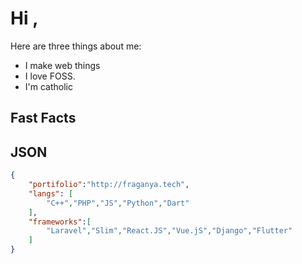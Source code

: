 # Hi , 

Here are three things about me:

- I make web things
- I love FOSS.
- I'm catholic

## Fast Facts
JSON 
---------------

```json
{
    "portifolio":"http://fraganya.tech",
    "langs": [
        "C++","PHP","JS","Python","Dart"
    ],
    "frameworks":[
        "Laravel","Slim","React.JS","Vue.jS","Django","Flutter"
    ]
}
```
